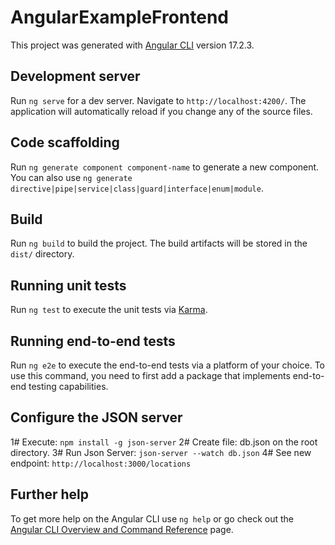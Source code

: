 # AngularExampleFrontend

This project was generated with [Angular CLI](https://github.com/angular/angular-cli) version 17.2.3.

## Development server

Run `ng serve` for a dev server. Navigate to `http://localhost:4200/`. The application will automatically reload if you change any of the source files.

## Code scaffolding

Run `ng generate component component-name` to generate a new component. You can also use `ng generate directive|pipe|service|class|guard|interface|enum|module`.

## Build

Run `ng build` to build the project. The build artifacts will be stored in the `dist/` directory.

## Running unit tests

Run `ng test` to execute the unit tests via [Karma](https://karma-runner.github.io).

## Running end-to-end tests

Run `ng e2e` to execute the end-to-end tests via a platform of your choice. To use this command, you need to first add a package that implements end-to-end testing capabilities.

## Configure the JSON server

1# Execute: `npm install -g json-server`
2# Create file: db.json on the root directory.
3# Run Json Server: `json-server --watch db.json`
4# See new endpoint: `http://localhost:3000/locations`



## Further help

To get more help on the Angular CLI use `ng help` or go check out the [Angular CLI Overview and Command Reference](https://angular.io/cli) page.
